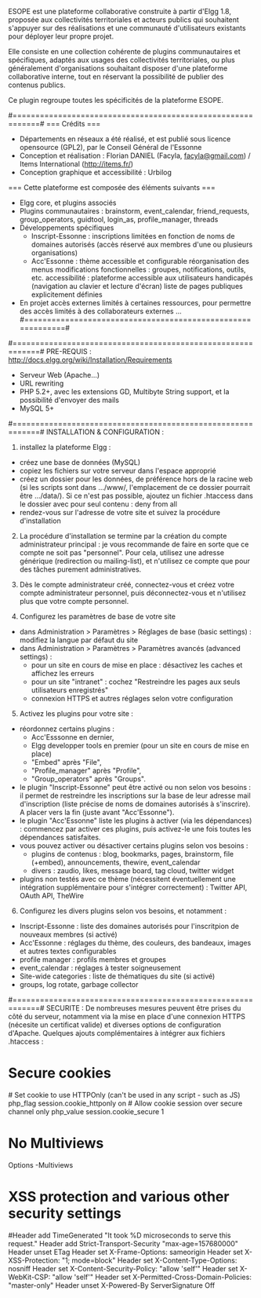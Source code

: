 ESOPE est une plateforme collaborative construite à partir d'Elgg 1.8, proposée aux collectivités territoriales et acteurs publics qui souhaitent s'appuyer sur des réalisations et une communauté d'utilisateurs existants pour déployer leur propre projet.

Elle consiste en une collection cohérente de plugins communautaires et spécifiques, adaptés aux usages des collectivités territoriales, ou plus généralement d'organisations souhaitant disposer d'une plateforme collaborative interne, tout en réservant la possibilité de publier des contenus publics.

Ce plugin regroupe toutes les spécificités de la plateforme ESOPE.

#============================================================#
=== Crédits ===
- Départements en réseaux a été réalisé, et est publié sous licence opensource (GPL2), par le Conseil Général de l'Essonne
- Conception et réalisation : Florian DANIEL (Facyla, facyla@gmail.com) / Items International (http://items.fr/)
- Conception graphique et accessibilité : Urbilog


=== Cette plateforme est composée des éléments suivants ===
- Elgg core, et plugins associés
- Plugins communautaires : brainstorm, event_calendar, friend_requests, group_operators, guidtool, login_as, profile_manager, threads
- Développements spécifiques
  * Inscript-Essonne : inscriptions limitées en fonction de noms de domaines autorisés (accès réservé aux membres d'une ou plusieurs organisations)
  * Acc'Essonne : thème accessible et configurable
      réorganisation des menus
      modifications fonctionnelles : groupes, notifications, outils, etc.
      accessibilité : plateforme accessible aux utilisateurs handicapés (navigation au clavier et lecture d'écran)
      liste de pages publiques explicitement définies
- En projet
    accès externes limités à certaines ressources, pour permettre des accès limités à des collaborateurs externes
    ...
#============================================================#

#============================================================#
PRE-REQUIS : http://docs.elgg.org/wiki/Installation/Requirements
- Serveur Web (Apache...)
- URL rewriting
- PHP 5.2+, avec les extensions GD, Multibyte String support, et la possibilité d'envoyer des mails
- MySQL 5+



#============================================================#
INSTALLATION & CONFIGURATION : 

1. installez la plateforme Elgg :
  - créez une base de données (MySQL)
  - copiez les fichiers sur votre serveur dans l'espace approprié
  - créez un dossier pour les données, de préférence hors de la racine web (si les scripts sont dans .../www/, l'emplacement de ce dossier pourrait être .../data/). Si ce n'est pas possible, ajoutez un fichier .htaccess dans le dossier avec pour seul contenu : deny from all
  - rendez-vous sur l'adresse de votre site et suivez la procédure d'installation

2. La procédure d'installation se termine par la création du compte administrateur principal : je vous recommande de faire en sorte que ce compte ne soit pas "personnel". Pour cela, utilisez une adresse générique (redirection ou mailing-list), et n'utilisez ce compte que pour des tâches purement administratives.

3. Dès le compte administrateur créé, connectez-vous et créez votre compte administrateur personnel, puis déconnectez-vous et n'utilisez plus que votre compte personnel.

5. Configurez les paramètres de base de votre site
  - dans Administration > Paramètres > Réglages de base (basic settings) : modifiez la langue par défaut du site
  - dans Administration > Paramètres > Paramètres avancés (advanced settings) :
    * pour un site en cours de mise en place : désactivez les caches et affichez les erreurs
    * pour un site "intranet" : cochez "Restreindre les pages aux seuls utilisateurs enregistrés"
    * connexion HTTPS et autres réglages selon votre configuration

5. Activez les plugins pour votre site :
  - réordonnez certains plugins :
    * Acc'Esssonne en dernier, 
    * Elgg developper tools en premier (pour un site en cours de mise en place)
    * "Embed" après "File", 
    * "Profile_manager" après "Profile",
    * "Group_operators" après "Groups".
  - le plugin "Inscript-Essonne" peut être activé ou non selon vos besoins : il permet de restreindre les inscriptions sur la base de leur adresse mail d'inscription (liste précise de noms de domaines autorisés à s'inscrire). A placer vers la fin (juste avant "Acc'Essonne").
  - le plugin "Acc'Essonne" liste les plugins à activer (via les dépendances) : commencez par activer ces plugins, puis activez-le une fois toutes les dépendances satisfaites.
  - vous pouvez activer ou désactiver certains plugins selon vos besoins :
    * plugins de contenus : blog, bookmarks, pages, brainstorm, file (+embed), announcements, thewire, event_calendar
    * divers : zaudio, likes, message board, tag cloud, twitter widget
  - plugins non testés avec ce thème (nécessitent éventuellement une intégration supplémentaire pour s'intégrer correctement) : Twitter API, OAuth API, TheWire

6. Configurez les divers plugins selon vos besoins, et notamment :
  - Inscript-Essonne : liste des domaines autorisés pour l'inscritpion de nouveaux membres (si activé)
  - Acc'Essonne : réglages du thème, des couleurs, des bandeaux, images et autres textes configurables
  - profile manager : profils membres et groupes
  - event_calendar : réglages à tester soigneusement
  - Site-wide categories : liste de thématiques du site (si activé)
  - groups, log rotate, garbage collector




#============================================================#
SECURITE : 
De nombreuses mesures peuvent être prises du côté du serveur, notamment 
via la mise en place d'une connexion HTTPS (nécesite un certificat valide) 
et diverses options de configuration d'Apache.
Quelques ajouts complémentaires à intégrer aux fichiers .htaccess :

# Secure cookies
<IfModule php5_module>
	# Set cookie to use HTTPOnly (can't be used in any script - such as JS)
	php_flag session.cookie_httponly on
	# Allow cookie session over secure channel only
	php_value session.cookie_secure 1
</IfModule>

# No Multiviews
Options -Multiviews

# XSS protection and various other security settings
<IfModule mod_headers.c>
	#Header add TimeGenerated "It took %D microseconds to serve this request."
	Header add Strict-Transport-Security "max-age=157680000"
	Header unset ETag
	Header set X-Frame-Options: sameorigin
	Header set X-XSS-Protection: "1; mode=block"
	Header set X-Content-Type-Options: nosniff
	Header set X-Content-Security-Policy: "allow 'self'"
	Header set X-WebKit-CSP: "allow 'self'"
	Header set X-Permitted-Cross-Domain-Policies: "master-only"
	Header unset X-Powered-By
</IfModule>
ServerSignature Off



